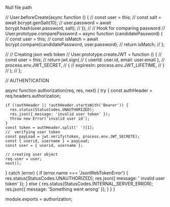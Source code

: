 Null file path

// User.beforeCreate(async function () {
// const user = this;
// const salt = await bcrypt.genSalt(10);
// user.password = await bcrypt.hash(user.password, salt);
// });
// // Hook for comparing password
// User.prototype.comparePassword = async function (candidatePassword) {
// const user = this;
// const isMatch = await bcrypt.compare(candidatePassword, user.password);
// return isMatch;
// };

// // Creating json web token
// User.prototype.createJWT = function () {
// const user = this;
// return jwt.sign(
// { userId: user.id, email: user.email },
// process.env.JWT_SECRET,
// {
// expiresIn: process.env.JWT_LIFETIME,
// }
// );
// };

// AUTHENTICATION

async function authorization(req, res, next) {
try {
const authHeader = req.headers.authorization;

    if (!authHeader || !authHeader.startsWith('Bearer')) {
      res.status(StatusCodes.UNAUTHORIZED);
      res.json({ message: 'invalid user token' });
      throw new Error('invalid user id');
    }
    const token = authHeader.split(' ')[1];
    //  verifying user token
    const payLoad = jwt.verify(token, process.env.JWT_SECRETE);
    const { userid, username } = payLoad;
    const user = { userid, username };

    // creating user object
    req.user = user;
    next();

} catch (error) {
if (error.name === 'JsonWebTokenError') {
res.status(StatusCodes.UNAUTHORIZED);
res.json({ message: ' invalid user token' });
} else {
res.status(StatusCodes.INTERNAL_SERVER_ERROR);
res.json({ message: 'Something went wrong' });
}
}
}

module.exports = authorization;
